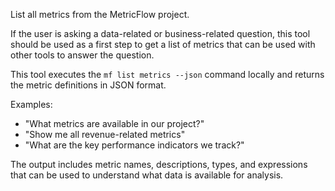 List all metrics from the MetricFlow project.

If the user is asking a data-related or business-related question,
this tool should be used as a first step to get a list of metrics
that can be used with other tools to answer the question.

This tool executes the `mf list metrics --json` command locally
and returns the metric definitions in JSON format.

Examples:
- "What metrics are available in our project?"
- "Show me all revenue-related metrics"
- "What are the key performance indicators we track?"

The output includes metric names, descriptions, types, and expressions
that can be used to understand what data is available for analysis. 
